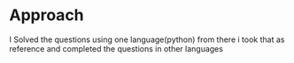 # Approach 
I Solved the questions using one language(python) from there i took that as reference and completed the questions in other languages
